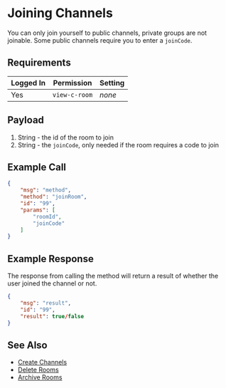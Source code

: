 # Joining Channels
You can only join yourself to public channels, private groups are not joinable. Some public channels require you to enter a `joinCode`.

## Requirements
| Logged In | Permission | Setting |
| --- | --- | --- |
| Yes | `view-c-room` | _none_ |

## Payload
1. String - the id of the room to join
2. String - the `joinCode`, only needed if the room requires a code to join

## Example Call

```json
{
    "msg": "method",
    "method": "joinRoom",
    "id": "99",
    "params": [
        "roomId",
        "joinCode"
    ]
} 
```

## Example Response
The response from calling the method will return a result of whether the user joined the channel or not.

```json
{
    "msg": "result",
    "id": "99",
    "result": true/false
}
```

## See Also
* [Create Channels][1]
* [Delete Rooms][2]
* [Archive Rooms][3]

[1]:../19.%20Create%20Channel
[2]:../21.%20Delete%20Rooms
[3]:../22.%20Archive%20Rooms
